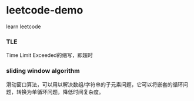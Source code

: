 # leetcode-demo

learn leetcode

### TLE

Time Limit Exceeded的缩写，即超时

### sliding window algorithm

滑动窗口算法，可以用以解决数组/字符串的子元素问题，它可以将嵌套的循环问题，转换为单循环问题，降低时间复杂度。
